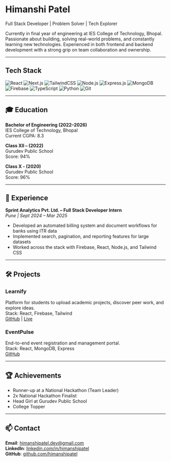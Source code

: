 # Himanshi Patel

Full Stack Developer | Problem Solver | Tech Explorer

Currently in final year of engineering at IES College of Technology, Bhopal. Passionate about building, solving real-world problems, and constantly learning new technologies. Experienced in both frontend and backend development with a strong grip on team collaboration and ownership.

---

## Tech Stack

![React](https://img.shields.io/badge/React-20232A?style=flat&logo=react&logoColor=61DAFB)
![Next.js](https://img.shields.io/badge/Next.js-000000?style=flat&logo=nextdotjs&logoColor=white)
![TailwindCSS](https://img.shields.io/badge/TailwindCSS-0EA5E9?style=flat&logo=tailwindcss&logoColor=white)
![Node.js](https://img.shields.io/badge/Node.js-339933?style=flat&logo=nodedotjs&logoColor=white)
![Express.js](https://img.shields.io/badge/Express.js-000000?style=flat&logo=express&logoColor=white)
![MongoDB](https://img.shields.io/badge/MongoDB-4EA94B?style=flat&logo=mongodb&logoColor=white)
![Firebase](https://img.shields.io/badge/Firebase-FFCA28?style=flat&logo=firebase&logoColor=white)
![TypeScript](https://img.shields.io/badge/TypeScript-3178C6?style=flat&logo=typescript&logoColor=white)
![Python](https://img.shields.io/badge/Python-3776AB?style=flat&logo=python&logoColor=white)
![Git](https://img.shields.io/badge/Git-F05032?style=flat&logo=git&logoColor=white)

---

## 🎓 Education

**Bachelor of Engineering (2022–2026)**  
IES College of Technology, Bhopal  
Current CGPA: 8.3  

**Class XII – (2022)**  
Gurudev Public School  
Score: 94%

**Class X - (2020)**  
Gurudev Public School  
Score: 96%

---

## 💼 Experience

**Sprint Analytics Pvt. Ltd. – Full Stack Developer Intern**  
_Pune | Sept 2024 – Mar 2025_  
- Developed an automated billing system and document workflows for banks using ITR data  
- Implemented search, pagination, and reporting features for large datasets  
- Worked across the stack with Firebase, React, Node.js, and Tailwind CSS  

---

## 🛠️ Projects

### Learnify  
Platform for students to upload academic projects, discover peer work, and explore ideas.  
Stack: React, Firebase, Tailwind  
[GitHub](https://github.com/yourusername/learnify) | [Live](https://learnify.vercel.app)

### EventPulse  
End-to-end event registration and management portal.  
Stack: React, MongoDB, Express  
[GitHub](https://github.com/yourusername/eventpulse)

---

## 🏆 Achievements

- Runner-up at a National Hackathon (Team Leader)  
- 2x National Hackathon Finalist  
- Head Girl at Gurudev Public School  
- College Topper

---

## 📫 Contact

**Email**: himanshipatel.dev@gmail.com  
**LinkedIn**: [linkedin.com/in/himanshipatel](https://linkedin.com/in/himanshipatel)  
**GitHub**: [github.com/himanshipatel](https://github.com/himanshipatel)
